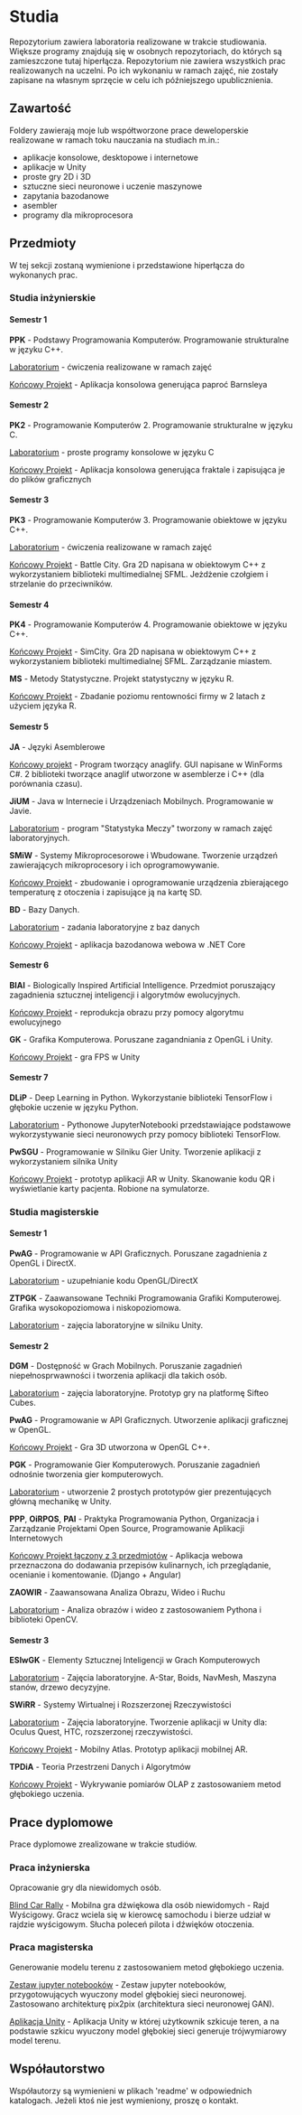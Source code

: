 # Studia
Repozytorium zawiera laboratoria realizowane w trakcie studiowania. Większe programy znajdują się w osobnych repozytoriach, do których są zamieszczone tutaj hiperłącza. Repozytorium nie zawiera wszystkich prac realizowanych na uczelni. Po ich wykonaniu w ramach zajęć, nie zostały zapisane na własnym sprzęcie w celu ich późniejszego upublicznienia.

## Zawartość

Foldery zawierają moje lub współtworzone prace deweloperskie realizowane w ramach toku nauczania na studiach m.in.:
- aplikacje konsolowe, desktopowe i internetowe
- aplikacje w Unity
- proste gry 2D i 3D
- sztuczne sieci neuronowe i uczenie maszynowe
- zapytania bazodanowe
- asembler
- programy dla mikroprocesora

## Przedmioty

W tej sekcji zostaną wymienione i przedstawione hiperłącza do wykonanych prac.

### Studia inżynierskie

#### Semestr 1

<b>PPK</b> - Podstawy Programowania Komputerów. Programowanie strukturalne w języku C++.

[Laboratorium](https://github.com/pawel0705/Studia/tree/main/PPK) - ćwiczenia realizowane w ramach zajęć

[Końcowy Projekt](https://github.com/pawel0705/Barnsley-fern) - Aplikacja konsolowa generująca paproć Barnsleya

#### Semestr 2

<b>PK2</b> - Programowanie Komputerów 2. Programowanie strukturalne w języku C.

[Laboratorium](https://github.com/pawel0705/Programy-konsolowe-w-C) - proste programy konsolowe w języku C

[Końcowy Projekt](https://github.com/pawel0705/Fractal-Generator) - Aplikacja konsolowa generująca fraktale i zapisująca je do plików graficznych

#### Semestr 3

<b>PK3</b> - Programowanie Komputerów 3. Programowanie obiektowe w języku C++.

[Laboratorium](https://github.com/pawel0705/Studia/tree/main/PK3) - ćwiczenia realizowane w ramach zajęć

[Końcowy Projekt](https://github.com/pawel0705/Battle-City-2D-Game) - Battle City. Gra 2D napisana w obiektowym C++ z wykorzystaniem biblioteki multimedialnej SFML. Jeżdżenie czołgiem i strzelanie do przeciwników.

#### Semestr 4

<b>PK4</b> - Programowanie Komputerów 4. Programowanie obiektowe w języku C++.

[Końcowy Projekt](https://github.com/pawel0705/SimCity-2D-Game) - SimCity. Gra 2D napisana w obiektowym C++ z wykorzystaniem biblioteki multimedialnej SFML. Zarządzanie miastem.


<b>MS</b> - Metody Statystyczne. Projekt statystyczny w języku R.

[Końcowy Projekt](https://github.com/pawel0705/Badanie-poziomu-rentownosci) - Zbadanie poziomu rentowności firmy w 2 latach z użyciem języka R.

#### Semestr 5

<b>JA</b> - Języki Asemblerowe

[Końcowy projekt](https://github.com/pawel0705/Anaglyph-Maker) - Program tworzący anaglify. GUI napisane w WinForms C#. 2 biblioteki tworzące anaglif utworzone w asemblerze i C++ (dla porównania czasu).


<b>JiUM</b> - Java w Internecie i Urządzeniach Mobilnych. Programowanie w Javie.

[Laboratorium](https://github.com/pawel0705/Statystyka-Meczy) - program "Statystyka Meczy" tworzony w ramach zajęć laboratoryjnych.


<b>SMiW</b> - Systemy Mikroprocesorowe i Wbudowane. Tworzenie urządzeń zawierających mikroprocesory i ich oprogramowywanie.

[Końcowy Projekt](https://github.com/pawel0705/DataLogger) - zbudowanie i oprogramowanie urządzenia zbierającego temperaturę z otoczenia i zapisujące ją na kartę SD.


<b>BD</b> - Bazy Danych.

[Laboratorium](https://github.com/pawel0705/Bazy-Danych-Laboratoria) - zadania laboratoryjne z baz danych

[Końcowy Projekt](https://github.com/pawel0705/Informacje-Turystyczne) - aplikacja bazodanowa webowa w .NET Core


#### Semestr 6

<b>BIAI</b> - Biologically Inspired Artificial Intelligence. Przedmiot poruszający zagadnienia sztucznej inteligencji i algorytmów ewolucyjnych.

[Końcowy Projekt](https://github.com/pawel0705/GeneticDrawing-ImageEvolution) - reprodukcja obrazu przy pomocy algorytmu ewolucyjnego


<b>GK</b> - Grafika Komputerowa. Poruszane zagandniania z OpenGL i Unity.

[Końcowy Projekt](https://github.com/pawel0705/Gra-Strzelanka-3D-Unity) - gra FPS w Unity

#### Semestr 7

<b>DLiP</b> - Deep Learning in Python. Wykorzystanie biblioteki TensorFlow i głębokie uczenie w języku Python.

[Laboratorium](https://github.com/pawel0705/PythonTensorflowStuff) - Pythonowe JupyterNotebooki przedstawiające podstawowe wykorzystywanie sieci neuronowych przy pomocy biblioteki TensorFlow.

<b>PwSGU</b> - Programowanie w Silniku Gier Unity. Tworzenie aplikacji z wykorzystaniem silnika Unity

[Końcowy Projekt](https://github.com/pawel0705/Studia/tree/main/PwSGU) - prototyp aplikacji AR w Unity. Skanowanie kodu QR i wyświetlanie karty pacjenta. Robione na symulatorze.

### Studia magisterskie

#### Semestr 1
<b>PwAG</b> - Programowanie w API Graficznych. Poruszane zagadnienia z OpenGL i DirectX.

[Laboratorium](https://github.com/pawel0705/Studia/tree/main/PwAG) - uzupełnianie kodu OpenGL/DirectX


<b>ZTPGK</b> - Zaawansowane Techniki Programowania Grafiki Komputerowej. Grafika wysokopoziomowa i niskopoziomowa.

[Laboratorium](https://github.com/pawel0705/Studia/tree/main/ZTPGK) - zajęcia laboratoryjne w silniku Unity.


#### Semestr 2

<b>DGM</b> - Dostępność w Grach Mobilnych. Poruszanie zagadnień niepełnosprwawności i tworzenia aplikacji dla takich osób.

[Laboratorium](https://github.com/pawel0705/Studia/tree/main/DGM) - zajęcia laboratoryjne. Prototyp gry na platformę Sifteo Cubes.


<b>PwAG</b> - Programowanie w API Graficznych. Utworzenie aplikacji graficznej w OpenGL.

[Końcowy Projekt](https://github.com/pawel0705/GraSkradankowaOpenGL) - Gra 3D utworzona w OpenGL C++.


<b>PGK</b> - Programowanie Gier Komputerowych. Poruszanie zagadnień odnośnie tworzenia gier komputerowych.

[Laboratorium](https://github.com/pawel0705/Studia/tree/main/PGK) - utworzenie 2 prostych prototypów gier prezentujących główną mechanikę w Unity.


<b>PPP</b>, <b>OiRPOS</b>, <b>PAI</b> - Praktyka Programowania Python, Organizacja i Zarządzanie Projektami Open Source, Programowanie Aplikacji Internetowych

[Końcowy Projekt łączony z 3 przedmiotów](https://github.com/pawel0705/PrzepisyKulinarne) - Aplikacja webowa przeznaczona do dodawania przepisów kulinarnych, ich przeglądanie, ocenianie i komentowanie. (Django + Angular)


<b>ZAOWIR</b> - Zaawansowana Analiza Obrazu, Wideo i Ruchu

[Laboratorium](https://github.com/pawel0705/OpenCvImageOperations) - Analiza obrazów i wideo z zastosowaniem Pythona i biblioteki OpenCV.


#### Semestr 3

<b>ESIwGK</b> - Elementy Sztucznej Inteligencji w Grach Komputerowych

[Laboratorium](https://github.com/pawel0705/Studia/tree/main/ESIwGK) - Zajęcia laboratoryjne. A-Star, Boids, NavMesh, Maszyna stanów, drzewo decyzyjne.


<b>SWiRR</b> - Systemy Wirtualnej i Rozszerzonej Rzeczywistości

[Laboratorium](https://github.com/pawel0705/Studia/tree/main/SWiRR) - Zajęcia laboratoryjne. Tworzenie aplikacji w Unity dla: Oculus Quest, HTC, rozszerzonej rzeczywistości.

[Końcowy Projekt](https://github.com/pawel0705/Mobilny-Atlas) - Mobilny Atlas. Prototyp aplikacji mobilnej AR.


<b>TPDiA</b> - Teoria Przestrzeni Danych i Algorytmów

[Końcowy Projekt](https://github.com/pawel0705/WykrywaniePomiarowOLAP) - Wykrywanie pomiarów OLAP z zastosowaniem metod głębokiego uczenia.


## Prace dyplomowe

Prace dyplomowe zrealizowane w trakcie studiów.

### Praca inżynierska

Opracowanie gry dla niewidomych osób.

[Blind Car Rally](https://github.com/pawel0705/Blind-Car-Rally) - Mobilna gra dźwiękowa dla osób niewidomych - Rajd Wyścigowy. Gracz wciela się w kierowcę samochodu i bierze udział w rajdzie wyścigowym. Słucha poleceń pilota i dźwięków otoczenia.

### Praca magisterska

Generowanie modelu terenu z zastosowaniem metod głębokiego uczenia.

[Zestaw jupyter notebooków](https://github.com/pawel0705/TerrainArtificialIntelligence) - Zestaw jupyter notebooków, przygotowujących wyuczony model głębokiej sieci neuronowej. Zastosowano architekturę pix2pix (architektura sieci neuronowej GAN).

[Aplikacja Unity](https://github.com/pawel0705/DeepLearningTerrainGeneration) - Aplikacja Unity w której użytkownik szkicuje teren, a na podstawie szkicu wyuczony model głębokiej sieci generuje trójwymiarowy model terenu.

## Współautorstwo 

Współautorzy są wymienieni w plikach 'readme' w odpowiednich katalogach. Jeżeli ktoś nie jest wymieniony, proszę o kontakt.
